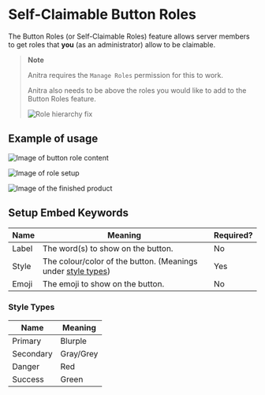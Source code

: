 # Self-Claimable Button Roles

The Button Roles (or Self-Claimable Roles) feature allows server members to get roles that **you** (as an administrator) allow to be claimable.

> **Note**
>
> Anitra requires the `Manage Roles` permission for this to work.
>
> Anitra also needs to be above the roles you would like to add to the Button Roles feature.
>
> ![Role hierarchy fix](../assets/role_hierarchy_fix.gif)


## Example of usage

![Image of button role content](../assets/button_role_content.png)

![Image of role setup](../assets/button_role_setup.png)

![Image of the finished product](../assets/button_role_final.png)

## Setup Embed Keywords

| Name  | Meaning                                                                      | Required? |
| ----- | ---------------------------------------------------------------------------- | --------- |
| Label | The word(s) to show on the button.                                           | No        |
| Style | The colour/color of the button. (Meanings under [style types](#style-types)) | Yes       |
| Emoji | The emoji to show on the button.                                             | No        |

### Style Types

| Name      | Meaning   |
| --------- | --------- |
| Primary   | Blurple   |
| Secondary | Gray/Grey |
| Danger    | Red       |
| Success   | Green     |



